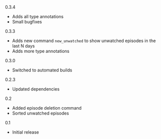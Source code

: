 0.3.4
* Adds all type annotations
* Small bugfixes

0.3.3
* Adds new command `new_unwatched` to show unwatched episodes in the last N days
* Adds more type annotations

0.3.0
* Switched to automated builds

0.2.3
* Updated dependencies

0.2
* Added episode deletion command
* Sorted unwatched episodes

0.1
* Initial release

